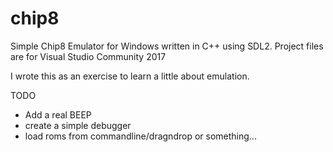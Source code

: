 # chip8
Simple Chip8 Emulator for Windows written in C++ using SDL2.
Project files are for Visual Studio Community 2017

I wrote this as an exercise to learn a little about emulation. 

TODO
* Add a real BEEP
* create a simple debugger
* load roms from commandline/dragndrop or something...
